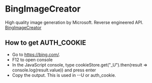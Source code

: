 # BingImageCreator
High quality image generation by Microsoft. Reverse engineered API.
[BingImageCreator](https://github.com/acheong08/BingImageCreator/tree/main)
## How to get AUTH_COOKIE
* Go to https://bing.com/.
* F12 to open console
* In the JavaScript console, type cookieStore.get("_U").then(result => console.log(result.value)) and press enter
* Copy the output. This is used in --U or auth_cookie.
